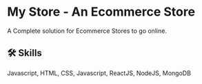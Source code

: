 # My Store - An Ecommerce Store

A Complete solution for Ecommerce Stores to go online.


## 🛠 Skills
Javascript, HTML, CSS, Javascript, ReactJS, NodeJS, MongoDB

